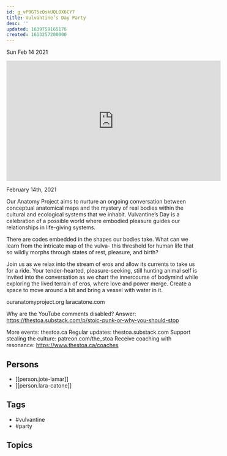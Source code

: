 ```yaml
---
id: g_vP9GT5zQskUQLOX6CY7
title: Vulvantine’s Day Party
desc: ''
updated: 1639759165176
created: 1613257200000
---
```





Sun Feb 14 2021

<iframe width="560" height="315" src="https://www.youtube.com/embed/SJEsrrWb5SU" title="Vulvantine’s Day Party w/ Jote Lamar and Lara Catone" frameborder="0" allow="accelerometer; autoplay; clipboard-write; encrypted-media; gyroscope; picture-in-picture" allowfullscreen ></iframe>

February 14th, 2021

Our Anatomy Project aims to nurture an ongoing conversation between conceptual anatomical maps and the mystery of real bodies within the cultural and ecological systems that we inhabit. Vulvantine’s Day is a celebration of a possible world where embodied pleasure guides our relationships in life-giving systems.

There are codes embedded in the shapes our bodies take. What can we learn from the intricate map of the vulva- this threshold for human life that so wildly morphs through states of rest, pleasure, and birth?

Join us as we relax into the stream of eros and allow its currents to take us for a ride. Your tender-hearted, pleasure-seeking, still hunting animal self is invited into the conversation as we chart the innercourse of bodymind while exploring the lived terrain of eros, where love and power merge. Create a space to move around a bit and bring a vessel with water in it.

ouranatomyproject.org
laracatone.com

Why are the YouTube comments disabled? Answer: https://thestoa.substack.com/p/stoic-punk-or-why-you-should-stop

More events: thestoa.ca
Regular updates: thestoa.substack.com
Support stealing the culture: patreon.com/the_stoa
Receive coaching with resonance: https://www.thestoa.ca/coaches

## Persons

- [[person.jote-lamar]]
- [[person.lara-catone]]

## Tags

- #vulvantine
- #party

## Topics



